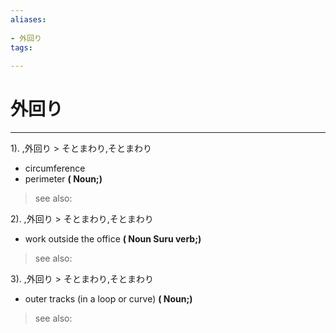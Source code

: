 ```yaml
---
aliases:
    
- 外回り
tags:
    
---
```


# 外回り
---
1).
,外回り > そとまわり,そとまわり

- circumference
- perimeter
**( Noun;)**
> see also: 
            
2).
,外回り > そとまわり,そとまわり

- work outside the office
**( Noun Suru verb;)**
> see also: 
            
3).
,外回り > そとまわり,そとまわり

- outer tracks (in a loop or curve)
**( Noun;)**
> see also: 
            